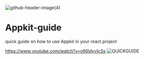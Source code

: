 
![github-header-image(4)](https://github.com/user-attachments/assets/b047911b-878a-4eb1-bdef-9bf9940268bb)


# Appkit-guide
quick guide on how to use Appkit in your react project 


https://www.youtube.com/watch?v=v66IdyvIcSs
![QUICKGUIDE](https://github.com/user-attachments/assets/106794db-430f-4179-8a06-a45b9d2af6c4)
